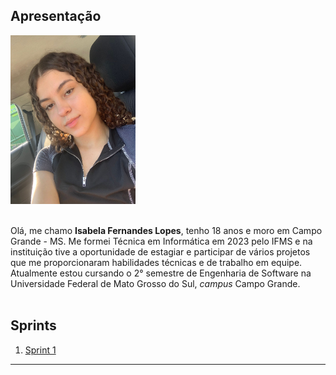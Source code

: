 ## Apresentação

<img src="img/eu.jpeg" width="200" height="270">  
<br><br>

Olá, me chamo **Isabela Fernandes Lopes**, tenho 18 anos e moro em Campo Grande - MS. Me formei Técnica em Informática em 2023 pelo IFMS
e na instituição tive a oportunidade de estagiar e participar de vários projetos que me proporcionaram habilidades técnicas e de trabalho em 
equipe. Atualmente estou cursando o 2° semestre de Engenharia de Software na Universidade Federal de Mato Grosso do Sul, _campus_ Campo Grande.
<br><br>

## Sprints 

1. [Sprint 1](##)

___
